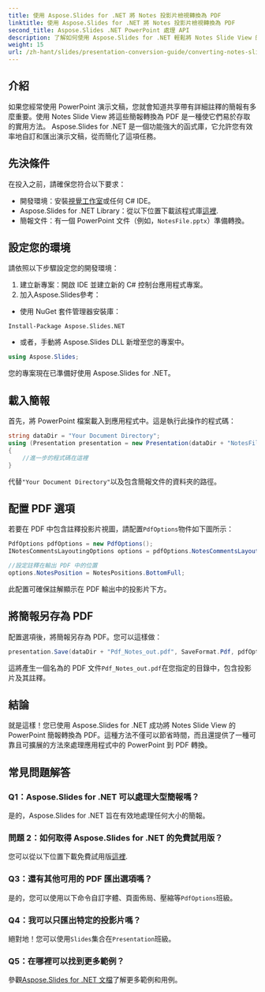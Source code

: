 ```yaml
---
title: 使用 Aspose.Slides for .NET 將 Notes 投影片檢視轉換為 PDF
linktitle: 使用 Aspose.Slides for .NET 將 Notes 投影片檢視轉換為 PDF
second_title: Aspose.Slides .NET PowerPoint 處理 API
description: 了解如何使用 Aspose.Slides for .NET 輕鬆將 Notes Slide View 的 PowerPoint 簡報轉換為 PDF 格式。本指南包含詳細說明。
weight: 15
url: /zh-hant/slides/presentation-conversion-guide/converting-notes-slide-view-to-pdf/
---
```

## 介紹

如果您經常使用 PowerPoint 演示文稿，您就會知道共享帶有詳細註釋的簡報有多麼重要。使用 Notes Slide View 將這些簡報轉換為 PDF 是一種使它們易於存取的實用方法。 Aspose.Slides for .NET 是一個功能強大的函式庫，它允許您有效率地自訂和匯出演示文稿，從而簡化了這項任務。

## 先決條件

在投入之前，請確保您符合以下要求：

- 開發環境：安裝[視覺工作室](https://visualstudio.microsoft.com/)或任何 C# IDE。
-  Aspose.Slides for .NET Library：從以下位置下載該程式庫[這裡](https://releases.aspose.com/slides/net/).
- 簡報文件：有一個 PowerPoint 文件（例如，`NotesFile.pptx`）準備轉換。

## 設定您的環境

請依照以下步驟設定您的開發環境：

1. 建立新專案：開啟 IDE 並建立新的 C# 控制台應用程式專案。
2. 加入Aspose.Slides參考： 
- 使用 NuGet 套件管理器安裝庫：
 ```
 Install-Package Aspose.Slides.NET
 ```
- 或者，手動將 Aspose.Slides DLL 新增至您的專案中。

```csharp
using Aspose.Slides;
```
您的專案現在已準備好使用 Aspose.Slides for .NET。

## 載入簡報

首先，將 PowerPoint 檔案載入到應用程式中。這是執行此操作的程式碼：

```csharp
string dataDir = "Your Document Directory";
using (Presentation presentation = new Presentation(dataDir + "NotesFile.pptx"))
{
	//進一步的程式碼在這裡
}

```

代替`"Your Document Directory"`以及包含簡報文件的資料夾的路徑。

## 配置 PDF 選項

若要在 PDF 中包含註釋投影片視圖，請配置`PdfOptions`物件如下圖所示：

```csharp
PdfOptions pdfOptions = new PdfOptions();
INotesCommentsLayoutingOptions options = pdfOptions.NotesCommentsLayouting;

//設定註釋在輸出 PDF 中的位置
options.NotesPosition = NotesPositions.BottomFull;
```

此配置可確保註解顯示在 PDF 輸出中的投影片下方。

## 將簡報另存為 PDF

配置選項後，將簡報另存為 PDF。您可以這樣做：

```csharp
presentation.Save(dataDir + "Pdf_Notes_out.pdf", SaveFormat.Pdf, pdfOptions);
```

這將產生一個名為的 PDF 文件`Pdf_Notes_out.pdf`在您指定的目錄中，包含投影片及其註釋。

## 結論

就是這樣！您已使用 Aspose.Slides for .NET 成功將 Notes Slide View 的 PowerPoint 簡報轉換為 PDF。這種方法不僅可以節省時間，而且還提供了一種可靠且可擴展的方法來處理應用程式中的 PowerPoint 到 PDF 轉換。

## 常見問題解答

### Q1：Aspose.Slides for .NET 可以處理大型簡報嗎？
是的，Aspose.Slides for .NET 旨在有效地處理任何大小的簡報。

### 問題 2：如何取得 Aspose.Slides for .NET 的免費試用版？
您可以從以下位置下載免費試用版[這裡](https://releases.aspose.com/).

### Q3：還有其他可用的 PDF 匯出選項嗎？
是的，您可以使用以下命令自訂字體、頁面佈局、壓縮等`PdfOptions`班級。

### Q4：我可以只匯出特定的投影片嗎？
絕對地！您可以使用`Slides`集合在`Presentation`班級。

### Q5：在哪裡可以找到更多範例？
參觀[Aspose.Slides for .NET 文檔](https://reference.aspose.com/slides/net/)了解更多範例和用例。